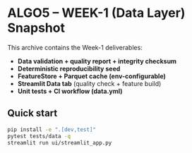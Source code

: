 # ALGO5 – WEEK-1 (Data Layer) Snapshot

This archive contains the Week-1 deliverables:
- **Data validation + quality report + integrity checksum**
- **Deterministic reproducibility seed**
- **FeatureStore + Parquet cache (env-configurable)**
- **Streamlit Data tab** (quality check + feature build)
- **Unit tests + CI workflow (data.yml)**

## Quick start
```bash
pip install -e ".[dev,test]"
pytest tests/data -q
streamlit run ui/streamlit_app.py
```
